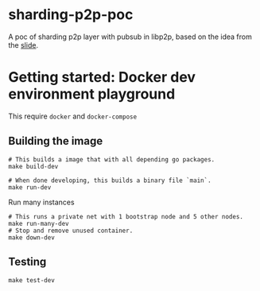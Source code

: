 # sharding-p2p-poc

A poc of sharding p2p layer with pubsub in libp2p, based on the idea from the [slide](
https://docs.google.com/presentation/d/11a0jibNz0fyUnsWt9fa2MmghHANdHAAABa0TV7EieHs/edit?usp=sharing).


# Getting started: Docker dev environment playground

This require `docker` and `docker-compose`

## Building the image

```
# This builds a image that with all depending go packages.
make build-dev
```

```
# When done developing, this builds a binary file `main`.
make run-dev
```

Run many instances

```
# This runs a private net with 1 bootstrap node and 5 other nodes.
make run-many-dev
# Stop and remove unused container.
make down-dev
```

## Testing

```
make test-dev
```